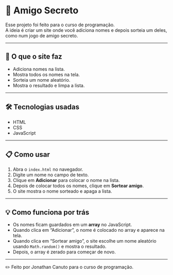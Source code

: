 # 🎁 Amigo Secreto

Esse projeto foi feito para o curso de programação.  
A ideia é criar um site onde você adiciona nomes e depois sorteia um deles, como num jogo de amigo secreto.

---

## 🚀 O que o site faz

- Adiciona nomes na lista.
- Mostra todos os nomes na tela.
- Sorteia um nome aleatório.
- Mostra o resultado e limpa a lista.

---

## 🛠 Tecnologias usadas

- HTML
- CSS
- JavaScript

---

## 📋 Como usar

1. Abra o `index.html` no navegador.
2. Digite um nome no campo de texto.
3. Clique em **Adicionar** para colocar o nome na lista.
4. Depois de colocar todos os nomes, clique em **Sortear amigo**.
5. O site mostra o nome sorteado e apaga a lista.

---

## 💡 Como funciona por trás

- Os nomes ficam guardados em um **array** no JavaScript.
- Quando clica em “Adicionar”, o nome é colocado no array e aparece na tela.
- Quando clica em “Sortear amigo”, o site escolhe um nome aleatório usando `Math.random()` e mostra o resultado.
- Depois, o array é zerado para começar de novo.

---

✏️ Feito por Jonathan Canuto para o curso de programação.
